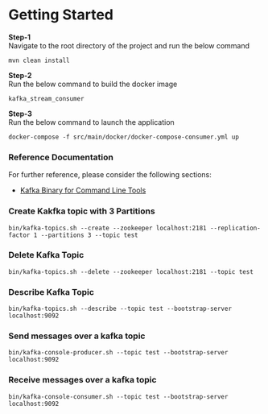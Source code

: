 # Getting Started

**Step-1**\
Navigate to the root directory of the project and run the below command

```aidl
mvn clean install
```

**Step-2**\
Run the below command to build the docker image
```aidl
kafka_stream_consumer
```

**Step-3**\
Run the below command to launch the application
```aidl
docker-compose -f src/main/docker/docker-compose-consumer.yml up
```


### Reference Documentation
For further reference, please consider the following sections:

* [Kafka Binary for Command Line Tools](https://kafka.apache.org/downloads)



### Create Kakfka topic with 3 Partitions
```
bin/kafka-topics.sh --create --zookeeper localhost:2181 --replication-factor 1 --partitions 3 --topic test

```

### Delete Kafka Topic
```aidl
bin/kafka-topics.sh --delete --zookeeper localhost:2181 --topic test
```

### Describe Kafka Topic
```aidl
bin/kafka-topics.sh --describe --topic test --bootstrap-server localhost:9092
```

### Send messages over a kafka topic
```aidl
bin/kafka-console-producer.sh --topic test --bootstrap-server localhost:9092 
```

### Receive messages over a kafka topic
```aidl
bin/kafka-console-consumer.sh --topic test --bootstrap-server localhost:9092 
```